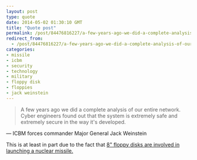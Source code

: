 ```yaml
---
layout: post
type: quote
date: 2014-05-02 01:30:10 GMT
title: "Quote post"
permalink: /post/84476816227/a-few-years-ago-we-did-a-complete-analysis-of-our
redirect_from: 
  - /post/84476816227/a-few-years-ago-we-did-a-complete-analysis-of-our
categories:
- missile
- icbm
- security
- technology
- military
- floppy disk
- floppies
- jack weinstein
---
```

<blockquote>A few years ago we did a complete analysis of our entire network. Cyber engineers found out that the system is extremely safe and extremely secure in the way it's developed.</blockquote>

 — ICBM forces commander Major General Jack Weinstein
 
<p>This is at least in part due to the fact that <a href="http://arstechnica.com/information-technology/2014/04/60-minutes-shocked-to-find-8-inch-floppies-drive-nuclear-deterrent/">8" floppy disks are involved in launching a nuclear missile.</a></p>